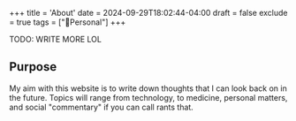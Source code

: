 +++
title = 'About'
date = 2024-09-29T18:02:44-04:00
draft = false
exclude = true
tags = ["🧑Personal"]
+++

TODO: WRITE MORE LOL
## Purpose
My aim with this website is to write down thoughts that I can look back on in the future. Topics will range from technology, to medicine, personal matters, and social "commentary" if you can call rants that.